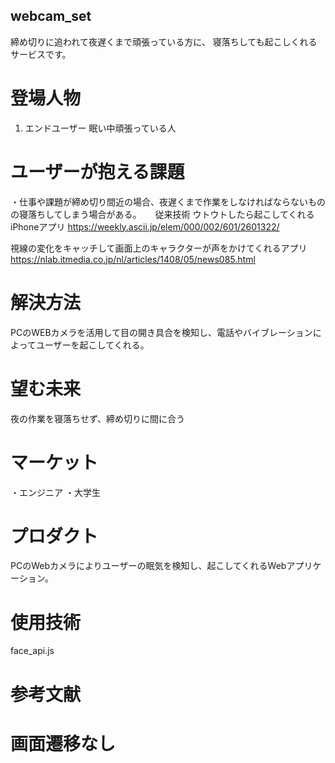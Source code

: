 ## webcam_set
締め切りに追われて夜遅くまで頑張っている方に、
寝落ちしても起こしくれるサービスです。

# 登場人物
1. エンドユーザー
  眠い中頑張っている人
  
# ユーザーが抱える課題
・仕事や課題が締め切り間近の場合、夜遅くまで作業をしなければならないものの寝落ちしてしまう場合がある。
　
従来技術
 ウトウトしたら起こしてくれるiPhoneアプリ
 https://weekly.ascii.jp/elem/000/002/601/2601322/
 
 視線の変化をキャッチして画面上のキャラクターが声をかけてくれるアプリ
 https://nlab.itmedia.co.jp/nl/articles/1408/05/news085.html
 
# 解決方法
PCのWEBカメラを活用して目の開き具合を検知し、電話やバイブレーションによってユーザーを起こしてくれる。

# 望む未来
夜の作業を寝落ちせず、締め切りに間に合う

# マーケット
・エンジニア
・大学生

# プロダクト
PCのWebカメラによりユーザーの眠気を検知し、起こしてくれるWebアプリケーション。

# 使用技術
face_api.js

# 参考文献

# 画面遷移なし
